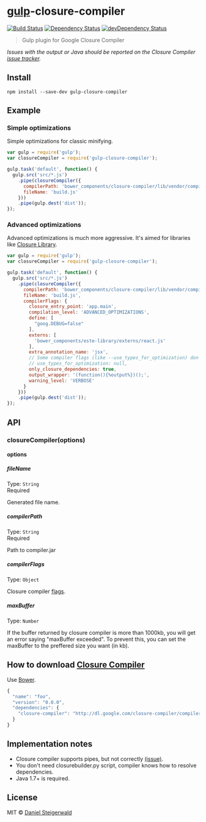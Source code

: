 # [gulp](http://gulpjs.com)-closure-compiler
[![Build Status](https://secure.travis-ci.org/steida/gulp-closure-compiler.png?branch=master)](http://travis-ci.org/steida/gulp-closure-compiler) [![Dependency Status](https://david-dm.org/steida/gulp-closure-compiler.png)](https://david-dm.org/steida/gulp-closure-compiler) [![devDependency Status](https://david-dm.org/steida/gulp-closure-compiler/dev-status.png)](https://david-dm.org/steida/gulp-closure-compiler#info=devDependencies)

> Gulp plugin for Google Closure Compiler

*Issues with the output or Java should be reported on the Closure Compiler [issue tracker](https://github.com/google/closure-compiler/issues).*

## Install

```
npm install --save-dev gulp-closure-compiler
```

## Example

### Simple optimizations

Simple optimizations for classic minifying.

```js
var gulp = require('gulp');
var closureCompiler = require('gulp-closure-compiler');

gulp.task('default', function() {
  gulp.src('src/*.js')
    .pipe(closureCompiler({
      compilerPath: 'bower_components/closure-compiler/lib/vendor/compiler.jar',
      fileName: 'build.js'
    }))
    .pipe(gulp.dest('dist'));
});
```

### Advanced optimizations

Advanced optimizations is much more aggressive. It's aimed for libraries like [Closure Library](https://developers.google.com/closure/library/).

```js
var gulp = require('gulp');
var closureCompiler = require('gulp-closure-compiler');

gulp.task('default', function() {
  gulp.src('src/*.js')
    .pipe(closureCompiler({
      compilerPath: 'bower_components/closure-compiler/lib/vendor/compiler.jar',
      fileName: 'build.js',
      compilerFlags: {
        closure_entry_point: 'app.main',
        compilation_level: 'ADVANCED_OPTIMIZATIONS',
        define: [
          "goog.DEBUG=false"
        ],
        externs: [
          'bower_components/este-library/externs/react.js'
        ],
        extra_annotation_name: 'jsx',
        // Some compiler flags (like --use_types_for_optimization) don't have value. Use null.
        // use_types_for_optimization: null,
        only_closure_dependencies: true,
        output_wrapper: '(function(){%output%})();',
        warning_level: 'VERBOSE'
      }
    }))
    .pipe(gulp.dest('dist'));
});
```

## API

### closureCompiler(options)

#### options

##### fileName

Type: `String`  
Required

Generated file name.

##### compilerPath

Type: `String`  
Required

Path to compiler.jar

##### compilerFlags

Type: `Object`  

Closure compiler [flags](https://github.com/steida/gulp-closure-compiler/blob/master/flags.txt).

##### maxBuffer

Type: `Number` 

If the buffer returned by closure compiler is more than 1000kb, you will get an error saying "maxBuffer exceeded". To prevent this, you can set the maxBuffer to the preffered size you want (in kb).

## How to download [Closure Compiler](https://developers.google.com/closure/compiler/)

Use [Bower](http://bower.io/).

```js
{
  "name": "foo",
  "version": "0.0.0",
  "dependencies": {
    "closure-compiler": "http://dl.google.com/closure-compiler/compiler-latest.zip"
  }
}
```

## Implementation notes

- Closure compiler supports pipes, but not correctly [(issue)](https://code.google.com/p/closure-compiler/issues/detail?id=1292).
- You don't need closurebuilder.py script, compiler knows how to resolve dependencies.
- Java 1.7+ is required.

## License

MIT © [Daniel Steigerwald](https://github.com/steida)
